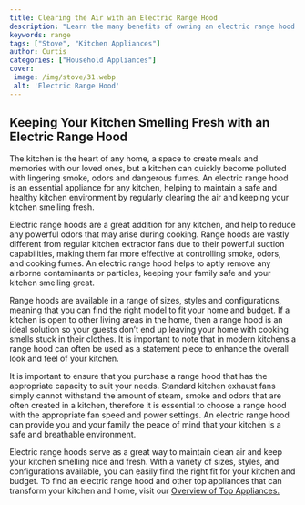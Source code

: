 ```yaml
---
title: Clearing the Air with an Electric Range Hood
description: "Learn the many benefits of owning an electric range hood and discover why its a great addition to any kitchen  from added ventilation to improved style and ease of use"
keywords: range
tags: ["Stove", "Kitchen Appliances"]
author: Curtis
categories: ["Household Appliances"]
cover: 
 image: /img/stove/31.webp
 alt: 'Electric Range Hood'
---
```

## Keeping Your Kitchen Smelling Fresh with an Electric Range Hood 
The kitchen is the heart of any home, a space to create meals and memories with our loved ones, but a kitchen can quickly become polluted with lingering smoke, odors and dangerous fumes. An electric range hood is an essential appliance for any kitchen, helping to maintain a safe and healthy kitchen environment by regularly clearing the air and keeping your kitchen smelling fresh. 

Electric range hoods are a great addition for any kitchen, and help to reduce any powerful odors that may arise during cooking. Range hoods are vastly different from regular kitchen extractor fans due to their powerful suction capabilities, making them far more effective at controlling smoke, odors, and cooking fumes. An electric range hood helps to aptly remove any airborne contaminants or particles, keeping your family safe and your kitchen smelling great.

Range hoods are available in a range of sizes, styles and configurations, meaning that you can find the right model to fit your home and budget. If a kitchen is open to other living areas in the home, then a range hood is an ideal solution so your guests don’t end up leaving your home with cooking smells stuck in their clothes. It is important to note that in modern kitchens a range hood can often be used as a statement piece to enhance the overall look and feel of your kitchen. 

It is important to ensure that you purchase a range hood that has the appropriate capacity to suit your needs. Standard kitchen exhaust fans simply cannot withstand the amount of steam, smoke and odors that are often created in a kitchen, therefore it is essential to choose a range hood with the appropriate fan speed and power settings. An electric range hood can provide you and your family the peace of mind that your kitchen is a safe and breathable environment.

Electric range hoods serve as a great way to maintain clean air and keep your kitchen smelling nice and fresh. With a variety of sizes, styles, and configurations available, you can easily find the right fit for your kitchen and budget. To find an electric range hood and other top appliances that can transform your kitchen and home, visit our [Overview of Top Appliances.](./pages/appliance-overview)
